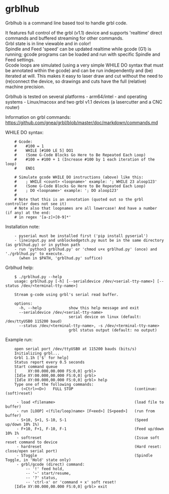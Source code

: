 # grblhub
Grblhub is a command line based tool to handle grbl code.

It features full control of the grbl (v1.1) device and supports 'realtime' direct commands and buffered streaming for other commands.</br>
Grbl state is in line viewable and in color!</br>
Spindle and Feed 'speed' can be updated realtime while gcode (G1) is running; gcode programs can be loaded and run with specific Spindle and Feed settings.</br>
Gcode loops are simulated (using a very simple WHILE DO syntax that must be annotated within the gcode) and can be run independently and (be) iterated at will.
This makes it easy to laser draw and cut without the need to (re)connect the device, so drawings and cuts have the full (relative) machine precision.</br>

Grblhub is tested on several platforms - arm64/intel - and operating systems - Linux/macosx and two grbl v1.1 devices (a lasercutter and a CNC router)

Information on grbl commands: https://github.com/gnea/grbl/blob/master/doc/markdown/commands.md

WHILE DO syntax:
```
    # Gcode:
    #    #100 = 1
    #    WHILE [#100 LE 5] DO1
    #    (Some G-Code Blocks Go Here to Be Repeated Each Loop)
    #    #100 = #100 + 1 (Increase #100 by 1 each iteration of the loop)
    #    END1
    
    # Simulate gcode WHILE DO instructions (above) like this:
    #    ; WHILE <count> <loopname>' example: '; WHILE 23 aloop123'
    #    (Some G-Code Blocks Go Here to Be Repeated Each Loop)
    #    ; DO <loopname>' example: '; DO aloop123'
    #
    # Note that this is an annotation (quoted out so the grbl controller does not see it)
    # Note also that loopnames are all lowercase! And have a number (if any) at the end:
    # in regex '[a-z]+[0-9]*'
```
Installation note:
``` 
    - pyserial must be installed first ('pip install pyserial')
    - lineinput.py and unblockedgetch.py must be in the same directory (as grblhud.py) or in python path
    - run 'python3 grblhud.py' or 'chmod u+x grblhud.py' (once) and './grblhud.py' to execute.
      (when in $PATH, 'grblhud.py' suffice)
```
Grblhud help:
```
    $ ./grblhud.py --help
    usage: grblhud.py [-h] [--serialdevice /dev/<serial-tty-name>] [--status /dev/<terminal-tty-name>]

    Stream g-code using grbl's serial read buffer.

    options:
      -h, --help            show this help message and exit
      --serialdevice /dev/<serial-tty-name>
                            serial device on linux (default: /dev/ttyUSB0 115200 baud)
      --status /dev/<terminal-tty-name>, -s /dev/<terminal-tty-name>
                            grbl status output (default: no output)
```
Example run:
``` $ ./grblhud.py 
    open serial port /dev/ttyUSB0 at 115200 bauds (bits/s)
    Initializing grbl...
    Grbl 1.1h ['$' for help]
    Status report every 0.5 seconds
    Start command queue
    [     XY:00.000,00.000 FS:0,0] grbl> 
    [Idle XY:00.000,00.000 FS:0,0] grbl> 
    [Idle XY:00.000,00.000 FS:0,0] grbl> help
    Type one of the following commands:
       (<Ctrl><D>)   FULL STOP                           (continue: (soft)reset)
       
     - load <filename>                                   (load file to buffer)
     - run [LOOP] <(file/loop)name> [F<eed>] [S<peed>]   (run from buffer)
     - S+10, S+1, S-10, S-1                              (Speed up/down 10% 1%)
     - F+10, F+1, F-10, F-1                              (Feed up/down 10% 1%
     - softreset                                         (Issue soft reset command to device
     - hardreset                                         (Hard reset: close/open serial port)
     - SToggle                                           (Spindle Toggle, in 'Hold' state only)
     - grbl/gcode (direct) command:
         -- '!' feed hold, 
         -- '~' start/resume, 
         -- '?' status, 
         -- 'ctrl-x' or 'command + x' soft reset!
    [Idle XY:00.000,00.000 FS:0,0] grbl> exit
```
